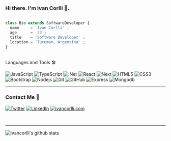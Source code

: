 ### Hi there.  I'm Ivan Corlli 👋.
<!--
**ivancorlli/ivancorlli** is a ✨ _special_ ✨ repository because its `README.md` (this file) appears on your GitHub profile.

Here are some ideas to get you started:

- 🔭 I’m currently working on ...
- 🌱 I’m currently learning ...
- 👯 I’m looking to collaborate on ...
- 🤔 I’m looking for help with ...
- 💬 Ask me about ...
- 📫 How to reach me: ...
- 😄 Pronouns: ...
- ⚡ Fun fact: ...
-->

```js

class Bio extends SoftwareDeveloper {
  name     = 'Ivan Corlli' ;
  age      =  23 ;
  title    = 'Software Developer' ;
  location = 'Tucuman, Argentina' ;
}

```
<br />
Languages and Tools 🛠 

![JavaScript](https://img.shields.io/badge/-JavaScript-%23F7DF1C?style=flat-square&logo=javascript&logoColor=000000&labelColor=%23F7DF1C&color=%23FFCE5A)
![TypeScript](https://img.shields.io/badge/-TypeScript-%23F7DF1C?style=flat-square&logo=typescript&logoColor=000000&labelColor=%23F7DF1C&color=%23FFCE5A)
![.Net](https://img.shields.io/badge/-.Net-%23F7DF1C?style=flat-square&logo=dotnet&logoColor=000000&labelColor=%23F7DF1C&color=%23FFCE5A)
![React](https://img.shields.io/badge/-React-61DAFB?style=flat-square&logo=react&logoColor=ffffff)
![Next](https://img.shields.io/badge/-Next-61DAFB?style=flat-square&logo=next&logoColor=ffffff)
![HTML5](https://img.shields.io/badge/-HTML5-%23E44D27?style=flat-square&logo=html5&logoColor=ffffff)
![CSS3](https://img.shields.io/badge/-CSS3-%231572B6?style=flat-square&logo=css3)
![Bootstrap](https://img.shields.io/badge/-Bootstrap-563D7C?style=flat-square&logo=Bootstrap)
![Nodejs](https://img.shields.io/badge/-Nodejs-339933?style=flat-square&logo=Node.js&logoColor=ffffff)
![Git](https://img.shields.io/badge/-Git-%23F05032?style=flat-square&logo=git&logoColor=%23ffffff)
![GitHub](https://img.shields.io/badge/-GitHub-181717?style=flat-square&logo=github)
![Express](http://img.shields.io/badge/-Express-231572B6?style=flat-square&logo=express&logoColor=ffffff)
![Mongodb](http://img.shields.io/badge/-Mongodb-231572B6?style=flat-square&logo=mongodb&logoColor=ffffff)

---
### Contact Me 	:round_pushpin:

[![Twitter](https://img.shields.io/badge/-TWITTER-0077B5?style=for-the-badge&logo=twitter&logoColor=white)](https://twitter.com/ivancorlli)
[![LinkedIn](https://img.shields.io/badge/-LINKEDIN-0077B5?style=for-the-badge&logo=linkedin&logoColor=white)](https://www.linkedin.com/in/ivan-corlli-01037b216/)
[![ivancorlli.com](https://img.shields.io/badge/-IVANCORLLI.COM-000000?style=for-the-badge&logo=react&logoColor=white)](https://ivancorlli.netlify.app/)

<br/>

---

![Ivancorlli's github stats](https://github-readme-stats.vercel.app/api?username=ivancorlli&hide=["stars"]&show_icons=true&theme=synthwave) 
